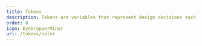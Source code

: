 ```yaml
---
title: Tokens
description: Tokens are variables that represent design decisions such as color, typography, and spacing, in a consistent and reusable way.
order: 8
icon: EyeDropperMinor
url: /tokens/color
---
```

